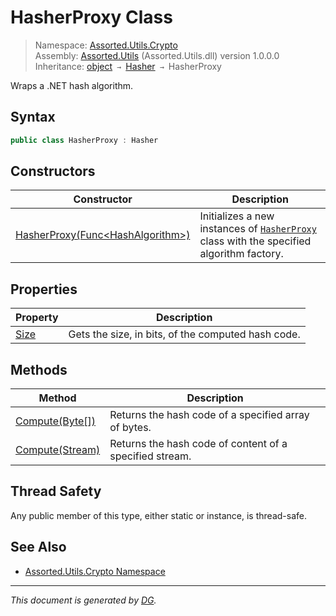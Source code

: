 ﻿# HasherProxy Class

> Namespace: [Assorted.Utils.Crypto](index.md#assortedutilscrypto-namespace)\
> Assembly: [Assorted.Utils](index.md) (Assorted.Utils.dll) version 1.0.0.0\
> Inheritance: [object](https://docs.microsoft.com/en-us/dotnet/api/system.object) `→` [Hasher](Assorted.Utils.Crypto.Hasher.md) `→` HasherProxy

Wraps a .NET hash algorithm.

## Syntax

```csharp
public class HasherProxy : Hasher
```

## Constructors

Constructor | Description
--- | ---
[HasherProxy(Func\<HashAlgorithm>)](Assorted.Utils.Crypto.HasherProxy.-ctor.md) | Initializes a new instances of [`HasherProxy`](Assorted.Utils.Crypto.HasherProxy.md) class with the specified algorithm factory.

## Properties

Property | Description
--- | ---
[Size](Assorted.Utils.Crypto.HasherProxy.Size.md) | Gets the size, in bits, of the computed hash code.

## Methods

Method | Description
--- | ---
[Compute(Byte[])](Assorted.Utils.Crypto.HasherProxy.Compute.md#computebyte) | Returns the hash code of a specified array of bytes.
[Compute(Stream)](Assorted.Utils.Crypto.HasherProxy.Compute.md#computestream) | Returns the hash code of content of a specified stream.

## Thread Safety

Any public member of this type, either static or instance, is thread\-safe.

## See Also

- [Assorted.Utils.Crypto Namespace](index.md#assortedutilscrypto-namespace)

---

_This document is generated by [DG](https://github.com/Khojasteh/dg)._
